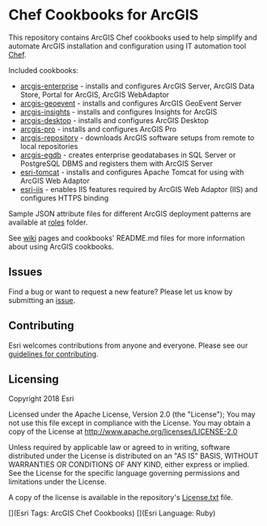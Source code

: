 Chef Cookbooks for ArcGIS
=========================

This repository contains ArcGIS Chef cookbooks used to help simplify and automate ArcGIS installation and configuration using IT automation tool [Chef](https://www.chef.io/chef/). 

Included cookbooks:

* [arcgis-enterprise](cookbooks/arcgis-enterprise) - installs and configures ArcGIS Server, ArcGIS Data Store, Portal for ArcGIS, ArcGIS WebAdaptor
* [arcgis-geoevent](cookbooks/arcgis-geoevent) - installs and configures ArcGIS GeoEvent Server
* [arcgis-insights](cookbooks/arcgis-insights) - installs and configures Insights for ArcGIS
* [arcgis-desktop](cookbooks/arcgis-desktop) - installs and configures ArcGIS Desktop
* [arcgis-pro](cookbooks/arcgis-pro) - installs and configures ArcGIS Pro
* [arcgis-repository](cookbooks/arcgis-repository) - downloads ArcGIS software setups from remote to local repositories
* [arcgis-egdb](cookbooks/arcgis-egdb) - creates enterprise geodatabases in SQL Server or PostgreSQL DBMS and registers them with ArcGIS Server
* [esri-tomcat](cookbooks/esri-tomcat) - installs and configures Apache Tomcat for using with ArcGIS Web Adaptor
* [esri-iis](cookbooks/esri-iis) - enables IIS features required by ArcGIS Web Adaptor (IIS) and configures HTTPS binding


Sample JSON attribute files for different ArcGIS deployment patterns are available at [roles](roles) folder.

See [wiki](https://github.com/Esri/arcgis-cookbook/wiki) pages and cookbooks' README.md files for more information about using ArcGIS cookbooks.

## Issues

Find a bug or want to request a new feature?  Please let us know by submitting an [issue](https://github.com/Esri/arcgis-cookbook/issues).

## Contributing

Esri welcomes contributions from anyone and everyone. Please see our [guidelines for contributing](https://github.com/esri/contributing).

Licensing
---------

Copyright 2018 Esri

Licensed under the Apache License, Version 2.0 (the "License");
You may not use this file except in compliance with the License.
You may obtain a copy of the License at
   http://www.apache.org/licenses/LICENSE-2.0

Unless required by applicable law or agreed to in writing, software
distributed under the License is distributed on an "AS IS" BASIS,
WITHOUT WARRANTIES OR CONDITIONS OF ANY KIND, either express or implied.
See the License for the specific language governing permissions and
limitations under the License.

A copy of the license is available in the repository's [License.txt](https://github.com/Esri/arcgis-cookbook/blob/master/License.txt?raw=true) file.

[](Esri Tags: ArcGIS Chef Cookbooks)
[](Esri Language: Ruby)

